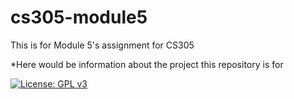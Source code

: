 # cs305-module5
This is for Module 5's assignment for CS305

*Here would be information about the project this repository is for

 [![License: GPL v3](https://img.shields.io/badge/License-GPLv3-blue.svg)](https://www.gnu.org/licenses/gpl-3.0)

